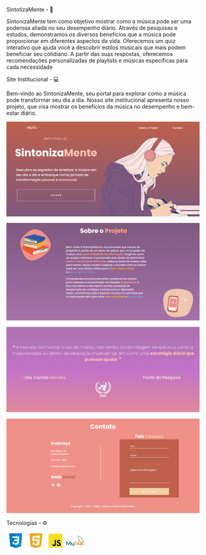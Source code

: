 

SintotizaMente - 🎻

 SintonizaMente tem como objetivo mostrar como a música pode ser uma poderosa aliada no seu desempenho diário. Através de pesquisas e estudos, demonstramos os diversos benefícios que a música pode proporcionar em diferentes aspectos da vida. Oferecemos um quiz interativo que ajuda você a descobrir estilos musicais que mais podem beneficiar seu cotidiano. A partir das suas respostas, oferecemos recomendações personalizadas de playlists e músicas específicas para cada necessidade

Site Institucional - 💻

Bem-vindo ao SintonizaMente, seu portal para explorar como a música pode transformar seu dia a dia. Nosso site institucional apresenta nosso projeto, que visa mostrar os benefícios da música no desempenho e bem-estar diário.

![alt text](<README-Conteudo/image.png>)

![alt text](<README-Conteudo/image-1.png>)

![alt text](<README-Conteudo/image-2.png>)

![alt text](<README-Conteudo/image-3.png>)



   Tecnologias - ⚙ 

![alt text](<README-Conteudo/icons8-css-48.png>) ![alt text](<README-Conteudo/icons8-html-48.png>) ![alt text](<README-Conteudo/icons8-js-48.png>) ![alt text](<README-Conteudo/icons8-mysql-48.png>)